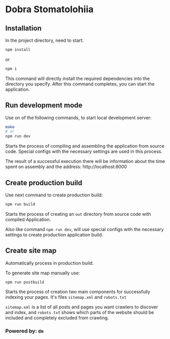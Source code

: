 # Dobra Stomatolohiia

## Installation

In the project directory, need to start:

```bash
npm install  
```

or

```bash
npm i  
```

This command will directly install the required dependencies into the directory you specify. After this command
completes, you can start the application.


## Run development mode

Use on of the following commands, to start local development server:
```bash
make
# or
npm run dev
```

Starts the process of compiling and assembling the application from source code.
Special configs with the necessary settings are used in this process.

The result of a successful execution there will be information  about the time spent on assembly and the address: http://localhost:8000

## Create production build

Use next command to create production build:
```bash
npm run build
```

Starts the process of creating an `out` directory from source code with compiled Application.

Also like command `npm run dev`, will use special configs with the necessary settings to create production application build.

## Create site map
Automatically process in production build.

To generate site map manually use:
```
npm run postbuild
```

Starts the process of creation two main components for successfully indexing your pages. It's files ``sitemap.xml`` and ``robots.txt``

``sitemap.xml`` is a list of all posts and pages you want crawlers to discover and index, and ``robots.txt`` shows which
parts of the website should be included and completely excluded from crawling.


### Powered by: ``dm``
